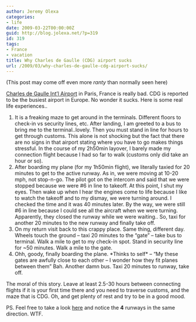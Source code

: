 ```yaml
---
author: Jeremy Olexa
categories:
- life
date: 2009-03-22T00:00:00Z
guid: http://blog.jolexa.net/?p=319
id: 319
tags:
- France
- vacation
title: Why Charles de Gaulle (CDG) airport sucks
url: /2009/03/why-charles-de-gaulle-cdg-airport-sucks/
---
```


(This post may come off even more *ranty* than normally seen here)

[Charles de Gaulle Int&#8217;l Airport][1] in Paris, France is really bad. CDG is reported to be the busiest airport in Europe. No wonder it sucks. Here is some real life experiences..

  1. It is a freaking maze to get around in the terminals. Different floors to check-in vs security lines, etc. After landing, I am greeted to a bus to bring me to the terminal..lovely. Then you must stand in line for hours to get through customs. This alone is not shocking but the fact that there are no signs in that airport stating where you have to go makes things stressful. In the course of my 2h50min layover, I barely made my connection flight because I had so far to walk (customs only did take an hour or so).
  2. After boarding my plane (for my 1h50min flight), we literally taxied for 20 minutes to get to the active runway. As in, we were moving at 10-20 mph, not stop-n-go. The pilot got on the intercom and said that we were stopped because we were #6 in line to takeoff. At this point, I shut my eyes. Then wake up when I hear the engines come to life because I like to watch the takeoff and to my dismay, we were turning around. I checked the time and it was 40 minutes later. By the way, we were still #6 in line because I could see all the aircraft when we were turning. Apparently, they closed the runway while we were waiting.. So, taxi for another 20 minutes to the new runway and finally take off.
  3. On my return visit back to this crappy place. Same thing, different day. Wheels touch the ground &#8211; taxi 20 minutes to the &#8220;gate&#8221; &#8211; take bus to terminal. Walk a mile to get to my check-in spot. Stand in security line for ~50 minutes. Walk a mile to the gate.
  4. Ohh, goody, finally boarding the plane. \*Thinks to self\* &#8211; &#8220;My these gates are awfully close to each other &#8211; I wonder how they fit planes between them&#8221; Bah. Another damn bus. Taxi 20 minutes to runway, take off.

The moral of this story. Leave at least 2.5-30 hours between connecting flights if it is your first time there and you need to traverse customs, and the maze that is CDG. Oh, and get plenty of rest and try to be in a good mood.

PS. Feel free to take a look [here][2] and notice the **4** runways in the same direction. WTF.

 [1]: http://en.wikipedia.org/wiki/Charles_de_Gaulle_International_Airport
 [2]: http://en.wikipedia.org/wiki/File:Charlesdegaulleairportaerial.jpg